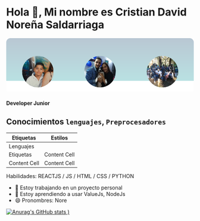 
# Hola 👋, Mi nombre es Cristian David Noreña Saldarriaga

![Developer and dreamer](https://github.com/CristianNorga/CristianNorga/blob/main/portadaHDV.png)
#### Developer Junior

## Conocimientos `lenguajes`, `Preprocesadores`

   Etiquetas  | Estilos
------------- | -------------  
Lenguajes     |
Etiquetas     | Content Cell
Content Cell  | Content Cell 

Habilidades: REACTJS / JS / HTML / CSS / PYTHON

- 🔭 Estoy trabajando en un proyecto personal 
- 🌱 Estoy aprendiendo a usar ValueJs, NodeJs 
- 😄 Pronombres: Nore 


[![Anurag's GitHub stats](https://github-readme-stats.vercel.app/api?username=CristianNorga&show_icons=true&theme=radical)
)](https://github.com/anuraghazra/github-readme-stats)

